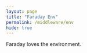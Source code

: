 ```yaml
---
layout: page
title: "Faraday Env"
permalink: /middleware/env
hide: true
---
```


Faraday loves the environment.

